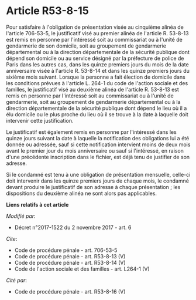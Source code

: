 # Article R53-8-15

Pour satisfaire à l'obligation de présentation visée au cinquième alinéa de l'article 706-53-5, le justificatif visé au
premier alinéa de l'article R. 53-8-13 est remis en personne par l'intéressé soit au commissariat ou à l'unité de gendarmerie
de son domicile, soit au groupement de gendarmerie départemental ou à la direction départementale de la sécurité publique
dont dépend son domicile ou au service désigné par la préfecture de police de Paris dans les autres cas, dans les quinze
premiers jours du mois de la date anniversaire visée à l'article R. 53-8-14 et dans les quinze premiers jours du sixième mois
suivant. Lorsque la personne a fait élection de domicile dans les conditions prévues à l'article L. 264-1 du code de l'action
sociale et des familles, le justificatif visé au deuxième alinéa de l'article R. 53-8-13 est remis en personne par
l'intéressé soit au commissariat ou à l'unité de gendarmerie, soit au groupement de gendarmerie départemental ou à la
direction départementale de la sécurité publique dont dépend le lieu où il a élu domicile ou le plus proche du lieu où il se
trouve à la date à laquelle doit intervenir cette justification. 

Le justificatif est également remis en personne par l'intéressé dans les quinze jours suivant la date à laquelle la
notification des obligations lui a été donnée ou adressée, sauf si cette notification intervient moins de deux mois avant le
premier jour du mois anniversaire ou sauf si l'intéressé, en raison d'une précédente inscription dans le fichier, est déjà
tenu de justifier de son adresse. 

Si le condamné est tenu à une obligation de présentation mensuelle, celle-ci doit intervenir dans les quinze premiers jours
de chaque mois, le condamné devant produire le justificatif de son adresse à chaque présentation ; les dispositions du
deuxième alinéa ne sont alors pas applicables.

**Liens relatifs à cet article**

_Modifié par_:

  - Décret n°2017-1522 du 2 novembre 2017 - art. 6

_Cite_:

  - Code de procédure pénale - art. 706-53-5
  - Code de procédure pénale - art. R53-8-13 (V)
  - Code de procédure pénale - art. R53-8-14 (V)
  - Code de l'action sociale et des familles - art. L264-1 (V)

_Cité par_:

  - Code de procédure pénale - art. R53-8-16 (V)
